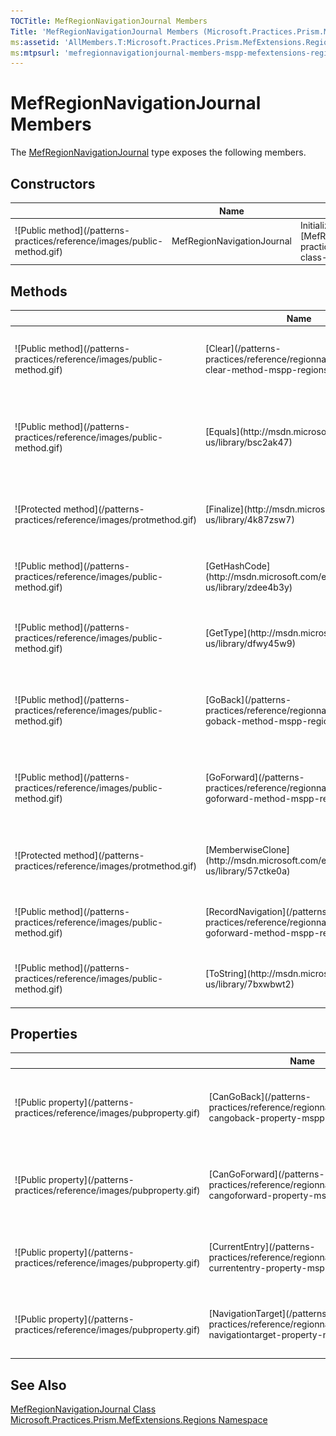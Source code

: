 ```yaml
---
TOCTitle: MefRegionNavigationJournal Members
Title: 'MefRegionNavigationJournal Members (Microsoft.Practices.Prism.MefExtensions.Regions)'
ms:assetid: 'AllMembers.T:Microsoft.Practices.Prism.MefExtensions.Regions.MefRegionNavigationJournal'
ms:mtpsurl: 'mefregionnavigationjournal-members-mspp-mefextensions-regions.md'
---
```


# MefRegionNavigationJournal Members

The [MefRegionNavigationJournal](/patterns-practices/reference/mefregionnavigationjournal-class-mspp-mefextensions-regions) type exposes the following members.

## Constructors

<table>
<thead>
<tr class="header">
<th> </th>
<th>Name</th>
<th>Description</th>
</tr>
</thead>
<tbody>
<tr class="odd">
<td>![Public method](/patterns-practices/reference/images/public-method.gif)</td>
<td>MefRegionNavigationJournal</td>
<td><div class="summary">
Initializes a new instance of the [MefRegionNavigationJournal](/patterns-practices/reference/mefregionnavigationjournal-class-mspp-mefextensions-regions) class
</div></td>
</tr>
</tbody>
</table>

## Methods

<table>
<thead>
<tr class="header">
<th> </th>
<th>Name</th>
<th>Description</th>
</tr>
</thead>
<tbody>
<tr class="odd">
<td>![Public method](/patterns-practices/reference/images/public-method.gif)</td>
<td>[Clear](/patterns-practices/reference/regionnavigationjournal-clear-method-mspp-regions)</td>
<td><div class="summary">
Clears the journal of current, back, and forward navigation histories.
</div>
(Inherited from [RegionNavigationJournal](/patterns-practices/reference/regionnavigationjournal-class-mspp-regions).)</td>
</tr>
<tr class="even">
<td>![Public method](/patterns-practices/reference/images/public-method.gif)</td>
<td>[Equals](http://msdn.microsoft.com/en-us/library/bsc2ak47)</td>
<td><div class="summary">
Determines whether the specified [Object](http://msdn.microsoft.com/en-us/library/e5kfa45b) is equal to the current [Object](http://msdn.microsoft.com/en-us/library/e5kfa45b).
</div>
(Inherited from [Object](http://msdn.microsoft.com/en-us/library/e5kfa45b).)</td>
</tr>
<tr class="odd">
<td>![Protected method](/patterns-practices/reference/images/protmethod.gif)</td>
<td>[Finalize](http://msdn.microsoft.com/en-us/library/4k87zsw7)</td>
<td><div class="summary">
Allows an object to try to free resources and perform other cleanup operations before it is reclaimed by garbage collection.
</div>
(Inherited from [Object](http://msdn.microsoft.com/en-us/library/e5kfa45b).)</td>
</tr>
<tr class="even">
<td>![Public method](/patterns-practices/reference/images/public-method.gif)</td>
<td>[GetHashCode](http://msdn.microsoft.com/en-us/library/zdee4b3y)</td>
<td><div class="summary">
Serves as a hash function for a particular type.
</div>
(Inherited from [Object](http://msdn.microsoft.com/en-us/library/e5kfa45b).)</td>
</tr>
<tr class="odd">
<td>![Public method](/patterns-practices/reference/images/public-method.gif)</td>
<td>[GetType](http://msdn.microsoft.com/en-us/library/dfwy45w9)</td>
<td><div class="summary">
Gets the [Type](http://msdn.microsoft.com/en-us/library/42892f65) of the current instance.
</div>
(Inherited from [Object](http://msdn.microsoft.com/en-us/library/e5kfa45b).)</td>
</tr>
<tr class="even">
<td>![Public method](/patterns-practices/reference/images/public-method.gif)</td>
<td>[GoBack](/patterns-practices/reference/regionnavigationjournal-goback-method-mspp-regions)</td>
<td><div class="summary">
Navigates to the most recent entry in the back navigation history, or does nothing if no entry exists in back navigation.
</div>
(Inherited from [RegionNavigationJournal](/patterns-practices/reference/regionnavigationjournal-class-mspp-regions).)</td>
</tr>
<tr class="odd">
<td>![Public method](/patterns-practices/reference/images/public-method.gif)</td>
<td>[GoForward](/patterns-practices/reference/regionnavigationjournal-goforward-method-mspp-regions)</td>
<td><div class="summary">
Navigates to the most recent entry in the forward navigation history, or does nothing if no entry exists in forward navigation.
</div>
(Inherited from [RegionNavigationJournal](/patterns-practices/reference/regionnavigationjournal-class-mspp-regions).)</td>
</tr>
<tr class="even">
<td>![Protected method](/patterns-practices/reference/images/protmethod.gif)</td>
<td>[MemberwiseClone](http://msdn.microsoft.com/en-us/library/57ctke0a)</td>
<td><div class="summary">
Creates a shallow copy of the current [Object](http://msdn.microsoft.com/en-us/library/e5kfa45b).
</div>
(Inherited from [Object](http://msdn.microsoft.com/en-us/library/e5kfa45b).)</td>
</tr>
<tr class="odd">
<td>![Public method](/patterns-practices/reference/images/public-method.gif)</td>
<td>[RecordNavigation](/patterns-practices/reference/regionnavigationjournal-goforward-method-mspp-regions)</td>
<td><div class="summary">
Records the navigation to the entry..
</div>
(Inherited from [RegionNavigationJournal](/patterns-practices/reference/regionnavigationjournal-class-mspp-regions).)</td>
</tr>
<tr class="even">
<td>![Public method](/patterns-practices/reference/images/public-method.gif)</td>
<td>[ToString](http://msdn.microsoft.com/en-us/library/7bxwbwt2)</td>
<td><div class="summary">
Returns a string that represents the current object.
</div>
(Inherited from [Object](http://msdn.microsoft.com/en-us/library/e5kfa45b).)</td>
</tr>
</tbody>
</table>

## Properties

<table>
<thead>
<tr class="header">
<th> </th>
<th>Name</th>
<th>Description</th>
</tr>
</thead>
<tbody>
<tr class="odd">
<td>![Public property](/patterns-practices/reference/images/pubproperty.gif)</td>
<td>[CanGoBack](/patterns-practices/reference/regionnavigationjournal-cangoback-property-mspp-regions)</td>
<td><div class="summary">
Gets a value that indicates whether there is at least one entry in the back navigation history.
</div>
(Inherited from [RegionNavigationJournal](/patterns-practices/reference/regionnavigationjournal-class-mspp-regions).)</td>
</tr>
<tr class="even">
<td>![Public property](/patterns-practices/reference/images/pubproperty.gif)</td>
<td>[CanGoForward](/patterns-practices/reference/regionnavigationjournal-cangoforward-property-mspp-regions)</td>
<td><div class="summary">
Gets a value that indicates whether there is at least one entry in the forward navigation history.
</div>
(Inherited from [RegionNavigationJournal](/patterns-practices/reference/regionnavigationjournal-class-mspp-regions).)</td>
</tr>
<tr class="odd">
<td>![Public property](/patterns-practices/reference/images/pubproperty.gif)</td>
<td>[CurrentEntry](/patterns-practices/reference/regionnavigationjournal-currententry-property-mspp-regions)</td>
<td><div class="summary">
Gets the current navigation entry of the content that is currently displayed.
</div>
(Inherited from [RegionNavigationJournal](/patterns-practices/reference/regionnavigationjournal-class-mspp-regions).)</td>
</tr>
<tr class="even">
<td>![Public property](/patterns-practices/reference/images/pubproperty.gif)</td>
<td>[NavigationTarget](/patterns-practices/reference/regionnavigationjournal-navigationtarget-property-mspp-regions)</td>
<td><div class="summary">
Gets or sets the target that implements INavigate.
</div>
(Inherited from [RegionNavigationJournal](/patterns-practices/reference/regionnavigationjournal-class-mspp-regions).)</td>
</tr>
</tbody>
</table>

## See Also

[MefRegionNavigationJournal Class](/patterns-practices/reference/mefregionnavigationjournal-class-mspp-mefextensions-regions)<br/>
[Microsoft.Practices.Prism.MefExtensions.Regions Namespace](/patterns-practices/reference/mspp-mefextensions-regions-namespace)<br/>